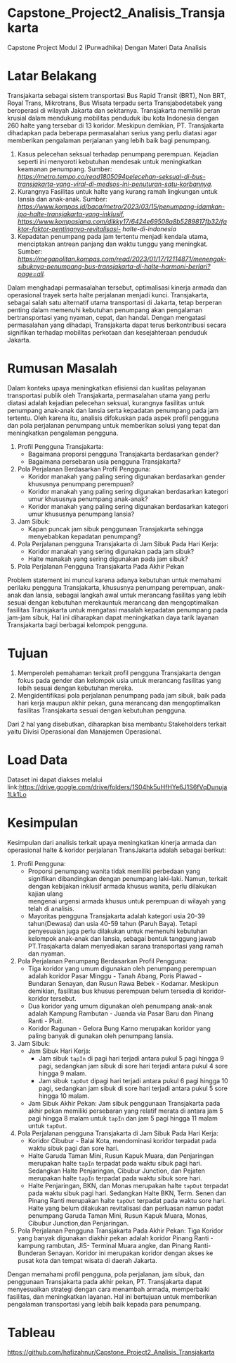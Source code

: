 # Capstone_Project2_Analisis_Transjakarta

Capstone Project Modul 2 (Purwadhika) Dengan Materi Data Analisis

# Latar Belakang

Transjakarta sebagai sistem transportasi Bus Rapid Transit (BRT), Non BRT, Royal Trans, Mikrotrans, Bus Wisata terpadu serta Transjabodetabek yang beroperasi di wilayah Jakarta dan sekitarnya. Transjakarta memiliki peran krusial dalam mendukung mobilitas penduduk ibu kota Indonesia dengan 260 halte yang tersebar di 13 koridor. Meskipun demikian, PT. Transjakarta dihadapkan pada beberapa permasalahan serius yang perlu diatasi agar memberikan pengalaman perjalanan yang lebih baik bagi penumpang.
  1. Kasus pelecehan seksual terhadap penumpang perempuan. Kejadian seperti ini menyoroti kebutuhan mendesak untuk meningkatkan keamanan penumpang. 
     Sumber: *https://metro.tempo.co/read1805094pelecehan-seksual-di-bus-transjakarta-yang-viral-di-medsos-ini-penuturan-satu-korbannya.*
  2. Kurangnya Fasilitas untuk halte yang kurang ramah lingkungan untuk lansia dan anak-anak.
     Sumber: *https://www.kompas.id/baca/metro/2023/03/15/penumpang-idamkan-jpo-halte-transjakarta-yang-inklusif, https://www.kompasiana.com/dikky17/6424e69508a8b5289817fb32/faktor-faktor-pentingnya-revitalisasi-        halte-di-indonesia*
  3. Kepadatan penumpang pada jam tertentu menjadi kendala utama, menciptakan antrean panjang dan waktu tunggu yang meningkat. 
     Sumber: *https://megapolitan.kompas.com/read/2023/01/17/12114871/menengok-sibuknya-penumpang-bus-transjakarta-di-halte-harmoni-berlari?page=all.*

Dalam menghadapi permasalahan tersebut, optimalisasi kinerja armada dan operasional trayek serta halte perjalanan menjadi kunci. Transjakarta, sebagai salah satu alternatif utama transportasi di Jakarta, tetap berperan penting dalam memenuhi kebutuhan penumpang akan pengalaman bertransportasi yang nyaman, cepat, dan handal. Dengan mengatasi permasalahan yang dihadapi, Transjakarta dapat terus berkontribusi secara signifikan terhadap mobilitas perkotaan dan kesejahteraan penduduk Jakarta.

# Rumusan Masalah

Dalam konteks upaya meningkatkan efisiensi dan kualitas pelayanan transportasi publik oleh Transjakarta, permasalahan utama yang perlu diatasi adalah kejadian pelecehan seksual, kurangnya fasilitas untuk penumpang anak-anak dan lansia serta kepadatan penumpang pada jam tertentu. Oleh karena itu, analisis difokuskan pada aspek profil pengguna dan pola perjalanan penumpang untuk memberikan solusi yang tepat dan meningkatkan pengalaman pengguna.

  1. Profil Pengguna Transjakarta:
     - Bagaimana proporsi pengguna Transjakarta berdasarkan gender?
     - Bagaimana persebaran usia pengguna Transjakarta?
  2. Pola Perjalanan Berdasarkan Profil Pengguna:
     - Koridor manakah yang paling sering digunakan berdasarkan gender khususnya penumpang perempuan?
     - Koridor manakah yang paling sering digunakan berdasarkan kategori umur khususnya penumpang anak-anak?
     - Koridor manakah yang paling sering digunakan berdasarkan kategori umur khususnya penumpang lansia?
  3. Jam Sibuk:
     - Kapan puncak jam sibuk penggunaan Transjakarta sehingga menyebabkan kepadatan penumpang?
  4. Pola Perjalanan pengguna Transjakarta di Jam Sibuk Pada Hari Kerja:
     - Koridor manakah yang sering digunakan pada jam sibuk?
     - Halte manakah yang sering digunakan pada jam sibuk?
  5. Pola Perjalanan Pengguna Transjakarta Pada Akhir Pekan
        
Problem statement ini muncul karena adanya kebutuhan untuk memahami perilaku pengguna Transjakarta, khususnya penumpang perempuan, anak-anak dan lansia, sebagai langkah awal untuk merancang fasilitas yang lebih sesuai dengan kebutuhan merekauntuk merancang dan mengoptimalkan fasilitas Transjakarta untuk mengatasi masalah kepadatan penumpang pada jam-jam sibuk, Hal ini diharapkan dapat meningkatkan daya tarik layanan Transjakarta bagi berbagai kelompok pengguna.

# Tujuan

1. Memperoleh pemahaman terkait profil pengguna Transjakarta dengan fokus pada gender dan kelompok usia untuk merancang fasilitas yang lebih sesuai dengan kebutuhan mereka.
2. Mengidentifikasi pola perjalanan penumpang pada jam sibuk, baik pada hari kerja maupun akhir pekan, guna merancang dan mengoptimalkan fasilitas Transjakarta sesuai dengan kebutuhan pengguna.

Dari 2 hal yang disebutkan, diharapkan bisa membantu Stakeholders terkait yaitu Divisi Operasional dan Manajemen Operasional. 

# Load Data

Dataset ini dapat diakses melalui link:https://drive.google.com/drive/folders/1S04hk5uHfHYe6J1S6fVqDunuja1Lk1Lo

# Kesimpulan

Kesimpulan dari analisis terkait upaya meningkatkan  kinerja armada dan operasional halte & koridor perjalanan TransJakarta adalah sebagai berikut:

  1. Profil Pengguna:
     - Proporsi penumpang wanita tidak memiliki perbedaan yang signifikan dibandingkan dengan penumpang laki-laki. Namun, terkait dengan kebijakan inklusif armada khusus wanita, perlu dilakukan kajian ulang     
       mengenai urgensi armada khusus untuk perempuan di wilayah yang telah di analisis.
     - Mayoritas pengguna Transjakarta adalah kategori usia 20-39 tahun(Dewasa) dan usia 40-59 tahun (Paruh Baya). Tetapi penyesuaian juga perlu dilakukan untuk memenuhi kebutuhan kelompok anak-anak dan lansia, 
       sebagai bentuk tanggung jawab PT.Trasjakarta dalam menyediakan sarana transportasi yang ramah dan nyaman.
  2. Pola Perjalanan Penumpang Berdasarkan Profil Pengguna:
     - Tiga koridor yang umum digunakan oleh penumpang perempuan adalah koridor Pasar Minggu - Tanah Abang, Poris Plawad - Bundaran Senayan, dan Rusun Rawa Bebek - Kodamar. Meskipun demikian, fasilitas bus khusus 
       perempuan belum tersedia di koridor-koridor tersebut.
     - Dua koridor yang umum digunakan oleh penumpang anak-anak adalah Kampung Rambutan - Juanda via Pasar Baru dan Pinang Ranti - Pluit.
     - Koridor Ragunan - Gelora Bung Karno merupakan koridor yang paling banyak di gunakan oleh penumpang lansia.
  3. Jam Sibuk:
     - Jam Sibuk Hari Kerja:
        - Jam sibuk `tapIn` di pagi hari terjadi antara pukul 5 pagi hingga 9 pagi, sedangkan jam sibuk di sore hari terjadi antara pukul 4 sore hingga 9 malam.
        - Jam sibuk `tapOut` dipagi hari terjadi antara pukul 6 pagi hingga 10 pagi, sedangkan jam sibuk di sore hari terjadi antara pukul 5 sore hingga 10 malam.
     - Jam Sibuk Akhir Pekan:
        Jam sibuk penggunaan Transjakarta pada akhir pekan memiliki persebaran yang relatif merata di antara jam 5 pagi hingga 8 malam untuk `tapIn` dan jam 5 pagi hingga 11 malam untuk `tapOut`.
  4. Pola Perjalanan pengguna Transjakarta di Jam Sibuk Pada Hari Kerja:
     - Koridor Cibubur - Balai Kota, mendominasi koridor terpadat pada waktu sibuk pagi dan sore hari.
     - Halte Garuda Taman Mini, Rusun Kapuk Muara, dan Penjaringan merupakan halte `tapIn` terpadat pada waktu sibuk pagi hari. Sedangkan Halte Penjaringan, Cibubur Junction, dan Pejaten merupakan halte `tapIn` 
       terpadat pada waktu sibuk sore hari. 
     - Halte Penjaringan, BKN, dan Monas merupakan halte `tapOut` terpadat pada waktu sibuk pagi hari. Sedangkan Halte BKN, Term. Senen dan Pinang Ranti merupakan halte `tapOut` terpadat pada waktu sore hari. 
       Halte yang belum dilakukan revitalisasi dan perluasan namun padat penumpang Garuda Taman Mini, Rusun Kapuk Muara, Monas, Cibubur Junction,dan Penjaringan.
  5. Pola Perjalanan Pengguna Transjakarta Pada Akhir Pekan:
    Tiga Koridor yang banyak digunakan diakhir pekan adalah koridor Pinang Ranti - kampung rambutan, JIS- Terminal Muara angke, dan Pinang Ranti-Bunderan Senayan. Koridor ini merupakan koridor dengan akses ke     
    pusat kota dan tempat wisata di daerah Jakarta.

Dengan memahami profil pengguna, pola perjalanan, jam sibuk, dan penggunaan Transjakarta pada akhir pekan, PT. Transjakarta dapat menyesuaikan strategi dengan cara menambah armada, memperbaiki fasilitas, dan meningkatkan layanan. Hal ini bertujuan untuk memberikan pengalaman transportasi yang lebih baik kepada para penumpang.

# Tableau

https://github.com/hafizahnur/Capstone_Project2_Analisis_Transjakarta

